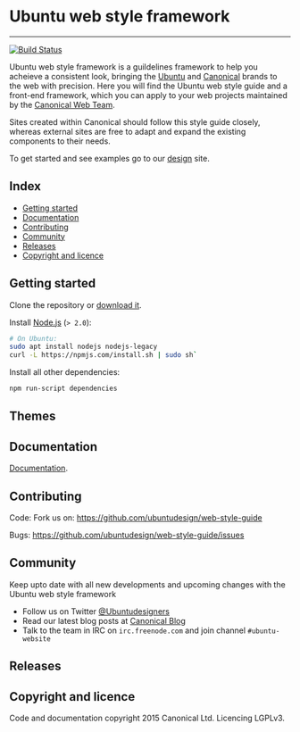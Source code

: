 # Ubuntu web style framework
_____

[![Build Status](https://travis-ci.org/ubuntudesign/web-style-guide.svg?branch=master)](https://travis-ci.org/ubuntudesign/web-style-guide)

Ubuntu web style framework is a guildelines framework to help you acheieve a consistent look, bringing the [Ubuntu](http://www.ubuntu.com/) and [Canonical](http://www.canonical.com/) brands to the web with precision. Here you will find the Ubuntu web style guide and a front-end framework, which you can apply to your web projects maintained by the [Canonical Web Team](https://github.com/orgs/ubuntudesign/people).

Sites created within Canonical should follow this style guide closely, whereas external sites are free to adapt and expand the existing components to their needs.

To get started and see examples go to our [design](http://design.ubuntu.com) site.

## Index

- [Getting started](#getting-started)
- [Documentation](#documentation)
- [Contributing](#contributing)
- [Community](#community)
- [Releases](#releases)
- [Copyright and licence](#copyright-and-licence)

## Getting started

Clone the repository or [download it](https://github.com/ubuntudesign/web-style-guide/archive/master.zip).

Install [Node.js](http://nodejs.org) (`> 2.0`):

``` bash
# On Ubuntu:
sudo apt install nodejs nodejs-legacy
curl -L https://npmjs.com/install.sh | sudo sh`
```

Install all other dependencies:

``` bash
npm run-script dependencies
```

## Themes

## Documentation

[Documentation](/docs/).

## Contributing

Code:
Fork us on: https://github.com/ubuntudesign/web-style-guide

Bugs:
https://github.com/ubuntudesign/web-style-guide/issues

## Community

Keep upto date with all new developments and upcoming changes with the Ubuntu web style framework

- Follow us on Twitter [@Ubuntudesigners](http://twitter.com/ubuntudesigners)
- Read our latest blog posts at [Canonical Blog](http://design.canonical.com/topic/development/)
- Talk to the team in IRC on <code>irc.freenode.com</code> and join channel <code>#ubuntu-website</code>

## Releases

## Copyright and licence

Code and documentation copyright 2015 Canonical Ltd. Licencing LGPLv3.
